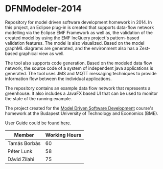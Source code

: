 DFNModeler-2014
===============

Repository for model driven software development homework in 2014. In this project, an Eclipse plug-in is created that supports data-flow network modelling via the Eclipse EMF Framework as well as, the validation of the created model by using the EMF IncQuery project's pattern-based validation features.
The model is also visualized. Based on the model graphML diagrams are generated, and the environment also has a Zest-based graphical view as well. 

The tool also supports code generation. Based on the modeled data flow network, the source code of a system of independent java applications is generated. The tool uses JMS and MQTT messaging techniques to provide information flow between the individual applications. 

The repository contains an example data flow network that represents a greenhouse. It also includes a JavaFX based UI that can be used to monitor the state of the running example.

The project created for the [Model Driven Software Development](https://inf.mit.bme.hu/en/node/42 "The course's website") course's homework at the Budapest University of Technology and Economics (BME).

User Guide could be found [here](https://github.com/bme-mdsd-raptor/DFNModeler-2014/blob/master/documentation/UserGuide.pdf "UserGuide.pdf").

| Member | Working Hours |
|---------|---------|
| Tamás Borbás | 60 | 
| Péter Lunk | 58 |
| Dávid Zilahi | 75 |
